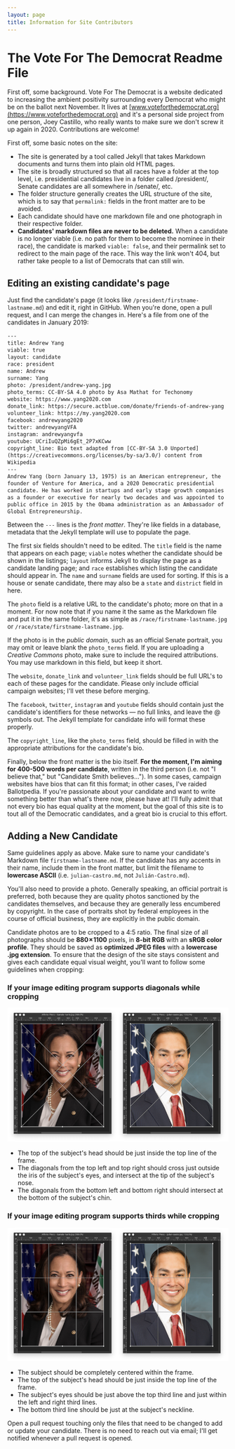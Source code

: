```yaml
---
layout: page
title: Information for Site Contributors
---
```

# The Vote For The Democrat Readme File

First off, some background. Vote For The Democrat is a website dedicated to increasing the ambient positivity surrounding every Democrat who might be on the ballot next November. It lives at [www.voteforthedemocrat.org](https://www.voteforthedemocrat.org) and it's a personal side project from one person, Joey Castillo, who really wants to make sure we don't screw it up again in 2020. Contributions are welcome! 

First off, some basic notes on the site:

* The site is generated by a tool called Jekyll that takes Markdown documents and turns them into plain old HTML pages. 
* The site is broadly structured so that all races have a folder at the top level, i.e. presidential candidates live in a folder called /president/, Senate candidates are all somewhere in /senate/, etc.
* The folder structure generally creates the URL structure of the site, which is to say that `permalink:` fields in the front matter are to be avoided.
* Each candidate should have one markdown file and one photograph in their respective folder.
* **Candidates' markdown files are never to be deleted.** When a candidate is no longer viable (i.e. no path for them to become the nominee in their race), the candidate is marked `viable: false`, and their permalink set to redirect to the main page of the race. This way the link won't 404, but rather take people to a list of Democrats that can still win.

## Editing an existing candidate's page

Just find the candidate's page (it looks like `/president/firstname-lastname.md`) and edit it, right in GitHub. When you're done, open a pull request, and I can merge the changes in. Here's a file from one of the candidates in January 2019: 

    ---
    title: Andrew Yang
    viable: true
    layout: candidate
    race: president
    name: Andrew
    surname: Yang
    photo: /president/andrew-yang.jpg
    photo_terms: CC-BY-SA 4.0 photo by Asa Mathat for Techonomy
    website: https://www.yang2020.com
    donate_link: https://secure.actblue.com/donate/friends-of-andrew-yang
    volunteer_link: https://my.yang2020.com
    facebook: andrewyang2020
    twitter: andrewyangVFA
    instagram: andrewyangvfa
    youtube: UCriIuQZpMi6gEt_2P7xKCww
    copyright_line: Bio text adapted from [CC-BY-SA 3.0 Unported](https://creativecommons.org/licenses/by-sa/3.0/) content from Wikipedia
    ---
    Andrew Yang (born January 13, 1975) is an American entrepreneur, the founder of Venture for America, and a 2020 Democratic presidential candidate. He has worked in startups and early stage growth companies as a founder or executive for nearly two decades and was appointed to public office in 2015 by the Obama administration as an Ambassador of Global Entrepreneurship.

Between the `---` lines is the *front matter*. They're like fields in a database, metadata that the Jekyll template will use to populate the page. 

The first six fields shouldn't need to be edited. The `title` field is the name that appears on each page; `viable` notes whether the candidate should be shown in the listings; `layout` informs Jekyll to display the page as a candidate landing page; and `race` establishes which listing the candidate should appear in. The `name` and `surname` fields are used for sorting. If this is a house or senate candidate, there may also be a  `state` and `district` field in here.

The `photo` field is a relative URL to the candidate's photo; more on that in a moment. For now note that if you name it the same as the Markdown file and put it in the same folder, it's as simple as `/race/firstname-lastname.jpg` or `/race/state/firstname-lastname.jpg`. 

If the photo is in the *public domain*, such as an official Senate portrait, you may omit or leave blank the `photo_terms` field. If you are uploading a *Creative Commons* photo, make sure to include the required attributions. You may use markdown in this field, but keep it short.

The `website`, `donate_link` and `volunteer_link` fields should be full URL's to each of these pages for the candidate. Please only include official campaign websites; I'll vet these before merging.

The `facebook`, `twitter`, `instagram` and `youtube` fields should contain just the candidate's identifiers for these networks — no full links, and leave the @ symbols out. The Jekyll template for candidate info will format these properly. 

The `copyright_line`, like the `photo_terms` field, should be filled in with the appropriate attributions for the candidate's bio.

Finally, below the front matter is the bio itself. **For the moment, I'm aiming for 400-500 words per candidate**, written in the third person (i.e. not "I believe that," but "Candidate Smith believes..."). In some cases, campaign websites have bios that can fit this format; in other cases, I've raided Ballotpedia. If you're passionate about your candidate and want to write something better than what's there now, please have at! I'll fully admit that not every bio has equal quality at the moment, but the goal of this site is to tout all of the Democratic candidates, and a great bio is crucial to this effort. 

## Adding a New Candidate

Same guidelines apply as above. Make sure to name your candidate's Markdown file `firstname-lastname.md`. If the candidate has any accents in their name, include them in the front matter, but limit the filename to **lowercase ASCII** (i.e. `julian-castro.md`, not `Julián-Castro.md`).

You'll also need to provide a photo. Generally speaking, an official portrait is preferred, both because they are quality photos sanctioned by the candidates themselves, and because they are generally less encumbered by copyright. In the case of portraits shot by federal employees in the course of official business, they are explicitly in the public domain.

Candidate photos are to be cropped to a 4:5 ratio. The final size of all photographs should be **880 × 1100** pixels, in **8-bit RGB** with an **sRGB color profile**. They should be saved as **optimized JPEG files** with a **lowercase .jpg extension**. To ensure that the design of the site stays consistent and gives each candidate equal visual weight, you'll want to follow some guidelines when cropping:


### If your image editing program supports diagonals while cropping

![image](/assets/images/candidate-photo-diagonals.png)

* The top of the subject's head should be just inside the top line of the frame.
* The diagonals from the top left and top right should cross just outside the iris of the subject's eyes, and intersect at the tip of the subject's nose. 
* The diagonals from the bottom left and bottom right should intersect at the bottom of the subject's chin. 

### If your image editing program supports thirds while cropping

![image](/assets/images/candidate-photo-thirds.png)

* The subject should be completely centered within the frame.
* The top of the subject's head should be just inside the top line of the frame.
* The subject's eyes should be just above the top third line and just within the left and right third lines.
* The bottom third line should be just at the subject's neckline.

Open a pull request touching only the files that need to be changed to add or update your candidate. There is no need to reach out via email; I'll get notified whenever a pull request is opened.